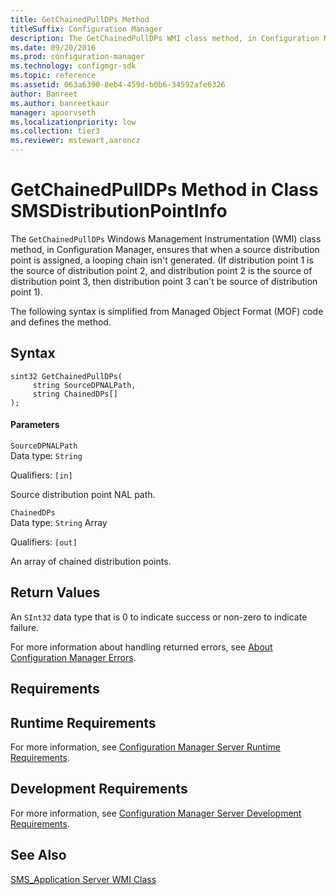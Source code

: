 ```yaml
---
title: GetChainedPullDPs Method
titleSuffix: Configuration Manager
description: The GetChainedPullDPs WMI class method, in Configuration Manager, ensures that when a source distribution point is assigned, a looping chain isn't generated.
ms.date: 09/20/2016
ms.prod: configuration-manager
ms.technology: configmgr-sdk
ms.topic: reference
ms.assetid: 063a6390-8eb4-459d-b0b6-34592afe6326
author: Banreet
ms.author: banreetkaur
manager: apoorvseth
ms.localizationpriority: low
ms.collection: tier3
ms.reviewer: mstewart,aaroncz 
---
```

# GetChainedPullDPs Method in Class SMSDistributionPointInfo
The `GetChainedPullDPs` Windows Management Instrumentation (WMI) class method, in Configuration Manager, ensures that when a source distribution point is assigned, a looping chain isn't generated. (If distribution point 1 is the source of distribution point 2, and distribution point 2 is the source of distribution point 3, then distribution point 3 can't be source of distribution point 1).  

 The following syntax is simplified from Managed Object Format (MOF) code and defines the method.  

## Syntax  

```  
sint32 GetChainedPullDPs(  
     string SourceDPNALPath,  
     string ChainedDPs[]  
);  
```  

#### Parameters  
 `SourceDPNALPath`  
 Data type: `String`  

 Qualifiers: `[in]`  

 Source distribution point NAL path.  

 `ChainedDPs`  
 Data type: `String` Array  

 Qualifiers: `[out]`  

 An array of chained distribution points.  

## Return Values  
 An  `SInt32` data type that is 0 to indicate success or non-zero to indicate failure.  

 For more information about handling returned errors, see [About Configuration Manager Errors](../../../../../develop/core/understand/about-configuration-manager-errors.md).  

## Requirements  

## Runtime Requirements  
 For more information, see [Configuration Manager Server Runtime Requirements](../../../../../develop/core/reqs/server-runtime-requirements.md).  

## Development Requirements  
 For more information, see [Configuration Manager Server Development Requirements](../../../../../develop/core/reqs/server-development-requirements.md).  

## See Also  
 [SMS_Application Server WMI Class](../../../../../develop/reference/apps/sms_application-server-wmi-class.md)   

